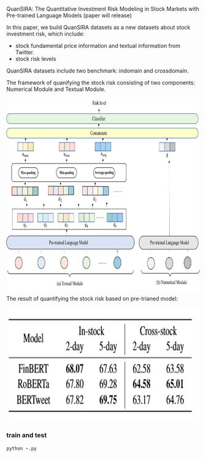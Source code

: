 QuanSIRA: The Quantitative Investment Risk Modeling in Stock Markets with Pre-trained Language Models (paper will release)

In this paper, we build QuanSIRA datasets as a new datasets about stock investment risk, which include:
- stock fundamental price information and textual information from Twitter.
- stock risk levels

QuanSIRA datasets include two benchmark: indomain and crossdomain.

The framework of quanifying the stock risk consisting of two components: Numerical Module and Textual Module.

<p align="center">
<img src=".\MODEL.png" height = "500" alt="" align=center />
</p>

The result of quantifying the  stock risk based on pre-trianed model:
<p align="center">
<img src=".\RESULT.png" height = "300" alt="" align=center />
</p>

### train and test
```
python ~.py
```
